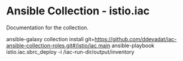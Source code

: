 # Ansible Collection - istio.iac

Documentation for the collection.


ansible-galaxy collection install git+https://github.com/ddevadat/iac-ansible-collection-roles.git#/istio/iac,main
ansible-playbook istio.iac.sbrc_deploy -i /iac-run-dir/output/inventory